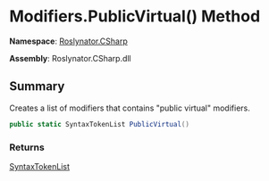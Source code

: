 # Modifiers\.PublicVirtual\(\) Method

**Namespace**: [Roslynator.CSharp](../../README.md)

**Assembly**: Roslynator\.CSharp\.dll

## Summary

Creates a list of modifiers that contains "public virtual" modifiers\.

```csharp
public static SyntaxTokenList PublicVirtual()
```

### Returns

[SyntaxTokenList](https://docs.microsoft.com/en-us/dotnet/api/microsoft.codeanalysis.syntaxtokenlist)

